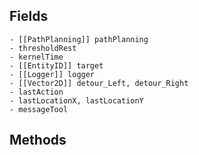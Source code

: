 ## Fields
	- [[PathPlanning]] pathPlanning
	- thresholdRest
	- kernelTime
	- [[EntityID]] target
	- [[Logger]] logger
	- [[Vector2D]] detour_Left, detour_Right
	- lastAction
	- lastLocationX, lastLocationY
	- messageTool
## Methods